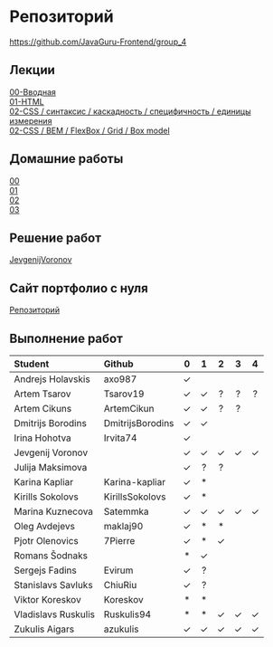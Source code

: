 # Репозиторий
https://github.com/JavaGuru-Frontend/group_4

## Лекции
[00-Вводная](https://github.com/JavaGuru-Frontend/group_4/blob/main/Lectures/00/00-Intro.pdf)  
[01-HTML](https://github.com/JavaGuru-Frontend/group_4/blob/main/Lectures/01-HTML/1-HTML.pdf)   
[02-CSS / синтаксис / каскадность / специфичность / единицы измерения](https://github.com/JavaGuru-Frontend/group_4/blob/main/Lectures/01-CSS/1-CSS.pdf)   
[02-CSS / BEM / FlexBox / Grid / Box model](https://github.com/JavaGuru-Frontend/group_4/blob/main/Lectures/01-CSS/1-CSS.pdf) 

## Домашние работы 
[00](https://github.com/JavaGuru-Frontend/group_4/blob/main/Homeworks/%F0%9F%8E%92HOMEWORKS/00/homework.md)  
[01](https://github.com/JavaGuru-Frontend/group_4/blob/main/Homeworks/%F0%9F%8E%92HOMEWORKS/01/Homework.md)  
[02](https://github.com/JavaGuru-Frontend/group_4/blob/main/Homeworks/%F0%9F%8E%92HOMEWORKS/02/Homework.md)   
[03](https://github.com/JavaGuru-Frontend/group_4/blob/main/Homeworks/%F0%9F%8E%92HOMEWORKS/03/Homework.md)


## Решение работ 
[JevgenijVoronov](https://github.com/JavaGuru-Frontend/group_4/tree/main/Homeworks/JevgenijVoronov)   

## Сайт портфолио с нуля  
[Репозиторий](https://github.com/JavaGuru-Frontend/Portfolio)  

## Выполнение работ

| Student               | Github           | 0 | 1 | 2 | 3 | 4 |
| :-------------------- | :--------------- |:-:|:-:|:-:|:-:|:-:|
| Andrejs	  Holavskis | axo987           | ✓ |   |   |   |   |
| Artem       Tsarov    | Tsarov19         | ✓ | ✓ | ? | ? | ? |
| Artem       Cikuns    | ArtemCikun       | ✓ | ✓ | ? | ? |   |
| Dmitrijs    Borodins  | DmitrijsBorodins | ✓ | ✓ |   |   |   |
| Irina	      Hohotva   | Irvita74         | ✓ |   |   |   |   |
| Jevgenij	  Voronov   |                  | ✓ | ✓ | ✓ | ✓ | ✓ |
| Julija	  Maksimova |                  | ✓ | ? | ? |   |   |
| Karina      Kapliar   | Karina-kapliar   | ✓ | * |   |   |   |
| Kirills	  Sokolovs  | KirillsSokolovs  | ✓ | * |   |   |   |
| Marina	  Kuznecova | Satemmka         | ✓ | ✓ | ✓ | ✓ | ✓ |
| Oleg        Avdejevs  | maklaj90         | ✓ | * | * |   |   |
| Pjotr       Olenovics | 7Pierre          | ✓ | * | ✓ |   |   |
| Romans 	  Šodnaks   |                  | * | ✓ |   |   |   |
| Sergejs     Fadins    | Evirum           | ✓ | ? |   |   |   |
| Stanislavs  Savluks   | ChiuRiu          | ✓ | ? |   |   |   |
| Viktor      Koreskov  | Koreskov         | * | * |   |   |   |
| Vladislavs  Ruskulis  | Ruskulis94       | * | * | ✓ | ✓ | ✓ |
| Zukulis	  Aigars    | azukulis         | ✓ | ✓ | ✓ | ✓ | ✓ | 

